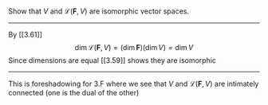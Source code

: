 Show that $V$ and $\mathcal L(\mathbf F, V)$ are isomorphic vector spaces.

---

By [[3.61]] 
$$
\dim \mathcal L(\mathbf F,V) = (\dim \mathbf F)(\dim V) = \dim V
$$
Since dimensions are equal [[3.59]] shows they are isomorphic

---

This is foreshadowing for 3.F where we see that $V$ and $\mathcal L(\mathbf F,V)$ are intimately connected (one is the dual of the other)
